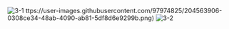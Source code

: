 ![3-1](https://user-images.githubusercontent.com/97974825/204566904-a50a7f45-0496-4a96-b2c2-305f4f71a9a6.png)
ttps://user-images.githubusercontent.com/97974825/204563906-0308ce34-48ab-4090-ab81-5df8d6e9299b.png)
![3-2](https://user-images.githubusercontent.com/97974825/204566926-dc5cfe54-e6cb-4ebb-945d-a9219bee5591.png)
